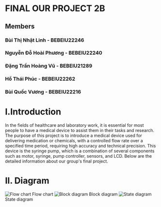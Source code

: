 # FINAL OUR PROJECT 2B
## Members
### Bùi Thị Nhật Linh - BEBEIU22246
### Nguyễn Đỗ Hoài Phương - BEBEIU22240
### Đặng Trần Hoàng Vũ - BEBEIU21289
### Hồ Thái Phúc - BEBEIU22262
### Bùi Quốc Vương - BEBEIU22216
# I.Introduction
In the fields of healthcare and laboratory work, it is essential for most people to have a medical device to assist them in their tasks and research. The purpose of this project is to introduce a medical device used for delivering medication or chemicals, with a controlled flow rate over a specified time period, requiring high accuracy and technical precision. This device is the syringe pump, which is a combination of several components such as motor, syringe, pump controller, sensors, and LCD. Below are the detailed information about our group's final project.
# II. Diagram
![Flow chart](https://github.com/user-attachments/assets/ff61d07d-5a64-4018-9e7d-d6f326fe4e15)
Flow chart 
![Block diagram](https://github.com/user-attachments/assets/f68efacb-b9a4-4fe7-9468-d8f7e36cb0fe)
Block diagram
![State diagram](https://github.com/user-attachments/assets/f37f3aa4-e8b2-4a7a-a596-fd8ffca7869d)
State diagram




